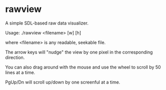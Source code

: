 # rawview

A simple SDL-based raw data visualizer.

Usage: ./rawview \<filename\> [w] [h]

where \<filename\> is any readable, seekable file.

The arrow keys will "nudge" the view by one pixel in the corresponding direction.

You can also drag around with the mouse and use the wheel to scroll by 50 lines at a time.

PgUp/Dn will scroll up/down by one screenful at a time.